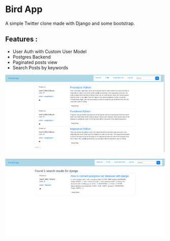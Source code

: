 # Bird App

A simple Twitter clone made with Django and some bootstrap.
## Features : 
- User Auth with Custom User Model
- Postgres Backend 
- Paginated posts view
- Search Posts by keywords

<p float="left">
<img src="/assets/homePage.png" >
&nbsp; &nbsp; &nbsp;
<img src="/assets/searchPost.png" >
</p>

